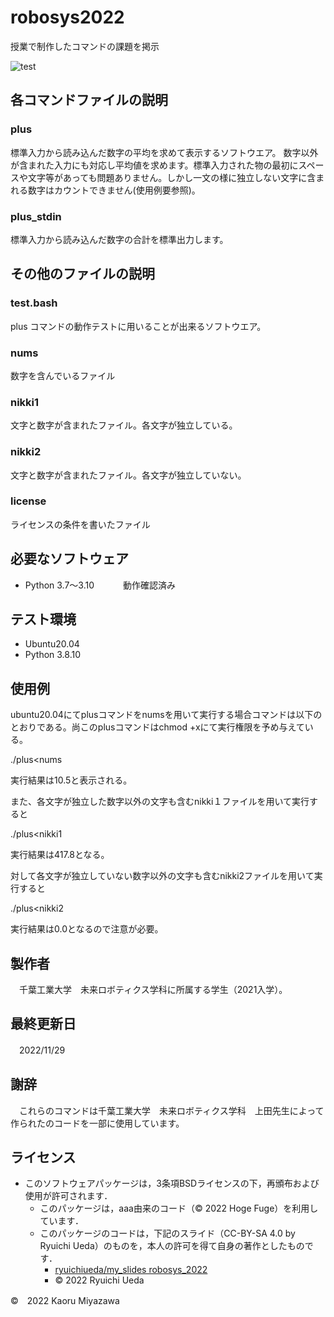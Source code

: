 # robosys2022
授業で制作したコマンドの課題を掲示

![test](https://github.com/demio-328ka/robosys2022/actions/workflows/test.yml/badge.svg)

## 各コマンドファイルの説明
### plus 
標準入力から読み込んだ数字の平均を求めて表示するソフトウエア。
数字以外が含まれた入力にも対応し平均値を求めます。標準入力された物の最初にスペースや文字等があっても問題ありません。しかし一文の様に独立しない文字に含まれる数字はカウントできません(使用例要参照)。
### plus_stdin
標準入力から読み込んだ数字の合計を標準出力します。
## その他のファイルの説明
### test.bash
plus コマンドの動作テストに用いることが出来るソフトウエア。
### nums
数字を含んでいるファイル
### nikki1
文字と数字が含まれたファイル。各文字が独立している。
### nikki2
文字と数字が含まれたファイル。各文字が独立していない。
### license
ライセンスの条件を書いたファイル
## 必要なソフトウェア
* Python 3.7〜3.10
　　　動作確認済み
## テスト環境
 * Ubuntu20.04
 * Python 3.8.10
## 使用例
ubuntu20.04にてplusコマンドをnumsを用いて実行する場合コマンドは以下のとおりである。尚このplusコマンドはchmod +xにて実行権限を予め与えている。

./plus<nums 

実行結果は10.5と表示される。

また、各文字が独立した数字以外の文字も含むnikki１ファイルを用いて実行すると

./plus<nikki1

実行結果は417.8となる。

対して各文字が独立していない数字以外の文字も含むnikki2ファイルを用いて実行すると

./plus<nikki2

実行結果は0.0となるので注意が必要。

## 製作者
　千葉工業大学　未来ロボティクス学科に所属する学生（2021入学）。
## 最終更新日
　2022/11/29
## 謝辞
　これらのコマンドは千葉工業大学　未来ロボティクス学科　上田先生によって作られたのコードを一部に使用しています。

## ライセンス
* このソフトウェアパッケージは，3条項BSDライセンスの下，再頒布および使用が許可されます．
  * このパッケージは，aaa由来のコード（© 2022 Hoge Fuge）を利用しています．
  * このパッケージのコードは，下記のスライド（CC-BY-SA 4.0 by Ryuichi Ueda）のものを，本人の許可を得て自身の著作としたものです．
      * [ryuichiueda/my_slides robosys_2022](https://github.com/ryuichiueda/my_slides/tree/master/robosys_2022)
      * © 2022 Ryuichi Ueda




©　2022 Kaoru Miyazawa 




